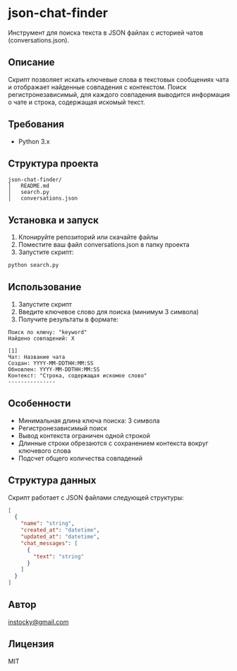 # json-chat-finder

Инструмент для поиска текста в JSON файлах с историей чатов (conversations.json).

## Описание
Скрипт позволяет искать ключевые слова в текстовых сообщениях чата и отображает найденные совпадения с контекстом. Поиск регистронезависимый, для каждого совпадения выводится информация о чате и строка, содержащая искомый текст.

## Требования
- Python 3.x

## Структура проекта
```
json-chat-finder/
│   README.md
│   search.py
│   conversations.json
```

## Установка и запуск
1. Клонируйте репозиторий или скачайте файлы
2. Поместите ваш файл conversations.json в папку проекта
3. Запустите скрипт:
```bash
python search.py
```

## Использование
1. Запустите скрипт
2. Введите ключевое слово для поиска (минимум 3 символа)
3. Получите результаты в формате:
```
Поиск по ключу: "keyword"
Найдено совпадений: X

[1]
Чат: Название чата
Создан: YYYY-MM-DDTHH:MM:SS
Обновлен: YYYY-MM-DDTHH:MM:SS
Контекст: "Строка, содержащая искомое слово"
---------------
```

## Особенности
- Минимальная длина ключа поиска: 3 символа
- Регистронезависимый поиск
- Вывод контекста ограничен одной строкой
- Длинные строки обрезаются с сохранением контекста вокруг ключевого слова
- Подсчет общего количества совпадений

## Структура данных
Скрипт работает с JSON файлами следующей структуры:
```json
[
  {
    "name": "string",
    "created_at": "datetime",
    "updated_at": "datetime",
    "chat_messages": [
      {
        "text": "string"
      }
    ]
  }
]
```

## Автор
instocky@gmail.com

## Лицензия
MIT
```
